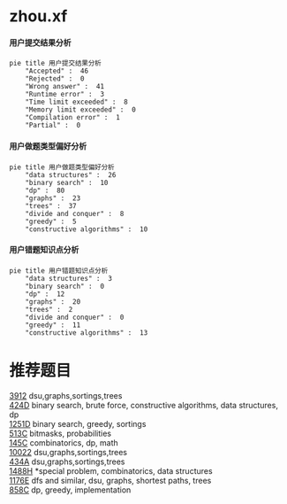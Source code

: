 # zhou.xf

<!-- tabs:start -->



#### **用户提交结果分析**

```mermaid
pie title 用户提交结果分析
    "Accepted" :  46
    "Rejected" :  0
    "Wrong answer" :  41
    "Runtime error" :  3
    "Time limit exceeded" :  8
    "Memory limit exceeded" :  0
    "Compilation error" :  1
    "Partial" :  0
```

#### **用户做题类型偏好分析**

```mermaid
pie title 用户做题类型偏好分析
    "data structures" :  26
    "binary search" :  10
    "dp" :  80
    "graphs" :  23
    "trees" :  37
    "divide and conquer" :  8
    "greedy" :  5
    "constructive algorithms" :  10
```
#### **用户错题知识点分析**

```mermaid
pie title 用户错题知识点分析
    "data structures" :  3
    "binary search" :  0
    "dp" :  12
    "graphs" :  20
    "trees" :  2
    "divide and conquer" :  0
    "greedy" :  11
    "constructive algorithms" :  13
```



<!-- tabs:end -->
# 推荐题目
[3912](https://codeforces.com/contest/391/problem/2)		dsu,graphs,sortings,trees		  
[424D](https://codeforces.com/contest/424/problem/D)		binary search,
                        brute force,
                        constructive algorithms,
                        data structures,
                        dp		  
[1251D](https://codeforces.com/contest/1251/problem/D)		binary search,
                        greedy,
                        sortings		  
[513C](https://codeforces.com/contest/513/problem/C)		bitmasks,
                        probabilities		  
[145C](https://codeforces.com/contest/145/problem/C)		combinatorics,
                        dp,
                        math		  
[10022](https://codeforces.com/contest/1002/problem/2)		dsu,graphs,sortings,trees		  
[434A](https://codeforces.com/contest/434/problem/A)		dsu,graphs,sortings,trees		  
[1488H](https://codeforces.com/contest/1488/problem/H)		*special problem,
                        combinatorics,
                        data structures		  
[1176E](https://codeforces.com/contest/1176/problem/E)		dfs and similar,
                        dsu,
                        graphs,
                        shortest paths,
                        trees		  
[858C](https://codeforces.com/contest/858/problem/C)		dp,
                        greedy,
                        implementation		  

